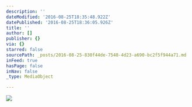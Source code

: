 ```yaml
---
description: ''
dateModified: '2016-08-25T18:35:48.922Z'
datePublished: '2016-08-25T18:36:05.926Z'
title: ''
author: []
publisher: {}
via: {}
starred: false
sourcePath: _posts/2016-08-25-830f44de-7548-4d23-a690-bc2f5f944a71.md
inFeed: true
hasPage: false
inNav: false
_type: MediaObject

---
```

![](https://the-grid-user-content.s3-us-west-2.amazonaws.com/8ab2dc70-4a8d-45b1-9d48-14140a0a9871.jpg)